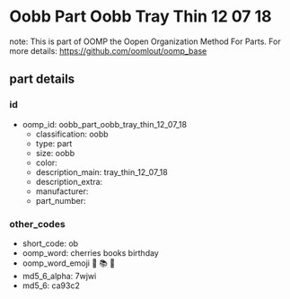 # Oobb Part Oobb Tray Thin 12 07 18  

note: This is part of OOMP the Oopen Organization Method For Parts. For more details: https://github.com/oomlout/oomp_base

##  part details





### id
* oomp_id: oobb_part_oobb_tray_thin_12_07_18
  * classification: oobb
  * type: part
  * size: oobb
  * color: 
  * description_main: tray_thin_12_07_18
  * description_extra: 
  * manufacturer: 
  * part_number: 

### other_codes
* short_code: ob
* oomp_word: cherries books birthday
* oomp_word_emoji :cherries: :books: :birthday:
* md5_6_alpha: 7wjwi
* md5_6: ca93c2